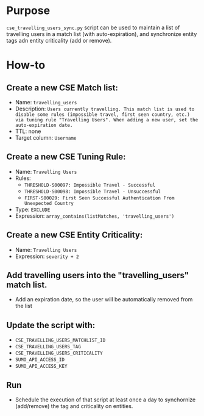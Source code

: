 # Purpose
`cse_travelling_users_sync.py` script can be used to maintain a list of travelling users in a match list (with auto-expiration), and synchronize entity tags adn entity criticality (add or remove).

# How-to
## Create a new CSE Match list:
- Name: `travelling_users`
- Description: `Users currently travelling. This match list is used to disable some rules (impossible travel, first seen country, etc.) via tuning rule "Travelling Users". When adding a new user, set the auto-expiration date.`
- TTL: none
- Target column: `Username`  

## Create a new CSE Tuning Rule:
- Name: `Travelling Users`
- Rules:
  - `THRESHOLD-S00097: Impossible Travel - Successful`
  - `THRESHOLD-S00098: Impossible Travel - Unsuccessful`
  - `FIRST-S00029: First Seen Successful Authentication From Unexpected Country`
- Type: `EXCLUDE`
- Expression: `array_contains(listMatches, 'travelling_users')`

## Create a new CSE Entity Criticality:
- Name: `Travelling Users`
- Expression: `severity + 2`

## Add travelling users into the "travelling_users" match list.
- Add an expiration date, so the user will be automatically removed from the list

## Update the script with:
- `CSE_TRAVELLING_USERS_MATCHLIST_ID`
- `CSE_TRAVELLING_USERS_TAG`
- `CSE_TRAVELLING_USERS_CRITICALITY`
- `SUMO_API_ACCESS_ID`
- `SUMO_API_ACCESS_KEY`

## Run
- Schedule the execution of that script at least once a day to synchornize (add/remove) the tag and criticality on entities.
